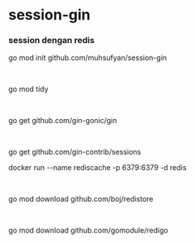 # session-gin

### session dengan redis
<p>go mod init github.com/muhsufyan/session-gin</p><br>
<p>go mod tidy</p><br>
<p>go get github.com/gin-gonic/gin</p><br>
<p>go get github.com/gin-contrib/sessions</p>
<p>docker run --name rediscache -p 6379:6379 -d redis</p><br>
<p>go mod download github.com/boj/redistore</p><br>
<p>go mod download github.com/gomodule/redigo</p>